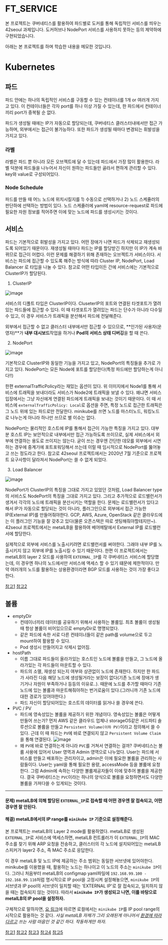 # FT_SERVICE

본 프로젝트는 쿠버네티스를 활용하여 파드별로 도커를 통해 독립적인 서비스를 띄우는 42seoul 과제입니다.
도커허브나 NodePort 서비스를 사용하지 못하는 등의 제약하에 구현되었습니다.

아래는 본 프로젝트를 하며 학습한 내용을 메모한 것입니다.

# Kubernetes

## 파드

파드 안에는 하나의 독립적인 서비스를 구동할 수 있는 컨테이너를 1개 or 여러개 가지고 있다. 이 컨테이너들은 각자 port를 하나 이상 가질 수 있는데, 한 파드에서 컨테이너끼리 port가 중복될 순 없다. 

파드가 생성될 때에는 IP가 자동으로 할당되는데, 쿠버네티스 클러스터내에서만 접근 가능하며, 외부에서는 접근이 불가능하다. 또한 파드가 생성될 때마다 변경되는 휘발성을 가지고 있다.

### 라벨
라벨은 파드 뿐 아니라 모든 오브젝트에 달 수 있는데 파드에서 가장 많이 활용한다. 라벨 덕분에 파드들을 나누어서 자신이 원하는 파드들만 골라서 편하게 관리할 수 있다. key와 value로 구성되어있다.

### Node Schedule

파드를 만들 때 어느 노드에 위치시킬지를 1) 수동으로 선택하거나 2) 노드 스케쥴러의 판단하에 선택하는 방법이 있다. 노드 스케쥴러에 yaml에 resource-request로 파드에 필요한 자원 정보를 적어주면 이에 맞는 노드에 파드를 생성시키는 것이다.

## 서비스

파드는 기본적으로 휘발성을 가지고 있다. 어떤 장애가 나면 파드가 삭제되고 재생성되도록 되어있기 때문이다. 재생성될 때마다 파드는 IP를 할당받긴 하지만 이 IP가 계속 바뀌므로 접근이 어렵다.
이런 문제를 해결하기 위해 존재하는 오브젝트가 서비스이다.
서비스는 파드에 접근할 수 있도록 해주는 방식에 따라 Cluster IP, NodePort, Load Balancer 로 타입을 나눌 수 있다.
참고로 어떤 타입이든 간에 서비스에는 기본적으로 ClusterIP가 할당된다.

1. ClusterIP

![image](https://user-images.githubusercontent.com/54612343/88621511-a1409180-d0db-11ea-8928-c211b6e62790.png)

서비스의 디폴트 타입은 ClusterIP이다. CluseterIP의 포트와 연결된 타겟포트가 열려있는 파드들에 접근할 수 있다. 이 때 타겟포트가 열려있는 파드는 단수가 아니라 다수일 수 있고, 이 경우 서비스가 트래픽을 분산해서 파드에 전달해준다.

외부에서 접근할 수 없고 클러스터 내부에서만 접근할 수 있으므로, **인가된 사용자(운영자)**가 **내부 대시보드**작업을 하거나 **Pod의 서비스 상태 디버깅**을 할 때 쓴다.

2. NodePort

![image](https://user-images.githubusercontent.com/54612343/88621664-01cfce80-d0dc-11ea-8295-128a2578952e.png)

기본적으로 ClusterIP와 동일한 기능을 가지고 있고, NodePort의 특징들을 추가로 가지고 있다. NodePort는 모든 Node에 포트를 할당한다(특정 파드에만 할당하는게 아니다!!)

한편 externalTrafficPolicy라는 재밌는 옵션이 있다. 위 이미지에서 Node1를 통해 서비스에 트래픽을 보내더라도 서비스가 Node2에 트래픽을 보낼 수 있다. 왜냐면 서비스 입장에서는 그냥 자신에게 연결된 파드에게 트래픽을 보내는 것이기 때문이다. 이 때 서비스에 `externalTrafficPolicy: Local`로 옵션을 주면, 특정 노드로 접근한 트래픽은 그 노드 위에 있는 파드로만 전달한다. minikube를 쓰면 노드를 마스터노드, 워킹노드로 나누는게 아니라 하나만 쓰므로 별 이슈는 없다.

NodePort는 물리적인 호스트에 IP를 통해서 접근이 가능한 특징을 가지고 있다. 대부분 호스트 IP는 보안적으로 내부에서만 접근 가능하도록 쓰이므로, 실제 서비스에서 외부에 연결하는 용도로 쓰이지는 않는다. 굳이 쓰는 경우엔 간단한 데모를 외부에서 시연하는 경우에 중계기에 포트포워딩해서 쓰는데 이럴 때 임시적으로 NodePort를 뚫어놓고 쓰는 정도라고 한다.
참고로 42seoul 프로젝트에서는 2020년 7월 기준으로 프로젝트 요구사항이 달라져서 NodePort는 쓸 수 없게 되었다.

3. Load Balancer

![image](https://user-images.githubusercontent.com/54612343/88623359-c505d680-d0df-11ea-9063-1bc312997379.png)

NodePort가 ClusterIP의 특징을 그대로 가지고 있었던 것처럼, Load Balancer type의 서비스도 NodePort의 특징을 그대로 가지고 있다. 그리고 추가적으로 로드밸런서가 생겨서 각각의 노드에 트래픽을 분산시키는 역할을 한다. 문제는 로드밸런서가 있다고 해서 IP가 자동으로 할당되는 것이 아니라, 플러그인으로 외부에서 접근 가능한 IP(External IP)를 만들어줘야한다. GCP, AWS, Azure, OpenStack 같은 클라우드에는 이 플러그인 기능을 잘 갖추고 있다(물론 오픈스택은 따로 셋팅해줘야할테지만~). 42seoul 프로젝트에서는 metalLB을 활용하여 베어메탈에서 External IP를 로드밸런서에 할당한다.

실제적으로 외부에 서비스를 노출시키려면 로드밸런서를 써야한다. 그래야 내부 IP를 노출시키지 않고 외부에 IP를 노출시킬 수 있기 때문이다.
한편 이 프로젝트에서는 metalLB의 layer 2 모드를 사용하여 `EXTERNAL_IP`를 각 쿠버네티스 서비스에 할당했는데, 이 경우엔 하나의 노드에서만 서비스에 액세스 할 수 있기 떄문에 제한적이다. 만약 여러개의 노드를 활용하는 상용환경이라면 BGP 모드를 사용하는 것이 가장 좋다고 한다.

[참고1](https://www.inflearn.com/course/%EC%BF%A0%EB%B2%84%EB%84%A4%ED%8B%B0%EC%8A%A4-%EA%B8%B0%EC%B4%88)
[참고2](https://www.objectif-libre.com/en/blog/2019/06/11/metallb/)

## 볼륨

- emptyDir
    - 컨테이너끼리 데이터를 공유하기 위해서 사용하는 볼륨임. 최초 볼륨이 생성될 때 항상 볼륨이 비어있으므로 emptyDir로 명명되었다.
    - 같은 파드에 속한 서로 다른 컨테이너들이 같은 path를 volume으로 두고 mount하여 활용할 수 있다.
    - Pod 생성시 만들어지고 삭제시 없어짐.
- hostPath
    - 이름 그대로 파드들이 올라가있는 호스트인 노드에 볼륨을 만들고, 그 노드에 올라가있는 각 파드들이 마운트할 수 있다.
    - 파드의 소멸, 재생성 되는지 여부와 상관없이 노드에 존재한다. 하지만 한 파드가 사라진 다음 해당 노드에 생성될거라는 보장이 없다(기존 노드에 장애가 생기거나 자원이 부족하거나 등등의 이유로..). 때문에 노드를 추가할 때마다 기존 노드에 있는 볼륨과 마운트해줘야하는 번거로움이 있다.(그러니까 기존 노드에 대한 경로가 있어야한다.)
    - 파드 자신이 할당되어있는 호스트의 데이터를 읽거나 쓸 경우에 쓴다.
- PVC / PV
    - 파드에 영속성있는 볼륨을 제공하기 위한 개념이다. 영속성있는 볼륨은 어떻게 만들어 쓰는가? 먼저 AWS 같은 클라우드 업체나 storageOS같은 서드파티 솔루션으로 볼륨을 만들고 `Persistent Volume(이하 PV)`이라고 정의해서 쓸 수 있다. 근데 이 때 파드는 `PV`에 바로 연결되지 않고 `Persistent Volume Claim`을 통해 연결된다.
    ![image](https://user-images.githubusercontent.com/54612343/88632531-a78c3900-d0ee-11ea-9bb9-b07aef5267d9.png)
    - 왜 `PV`에 바로 연결하는게 아니라 `PVC`를 거쳐서 연결하는 걸까? 쿠버네티스는 볼륨 사용에 있어서 User 영역과 Admin 영역으로 나누었다. User는 파드에 서비스를 만들고 배포하는 관리자이고, admin은 이에 필요한 볼륨을 관리하는 사람들이다. User는 yaml을 통해 필요한 용량, accessMode 등을 볼륨에 요청한다. 그럼 Admin에 속하는 다양한 볼륨제공자들이 이에 맞추어 볼륨을 제공한다. 결국 쿠버네티스는 `PVC`이라는 하나의 양식으로 볼륨을 요청하면서도 다양한 볼륨을 가져다쓸 수 있게되는 것이다.

----

#### 문제) metalLB에 의해 할당된 `EXTERNAL_IP`로 접속할 때 어떤 경우엔 잘 접속되고, 어떤 경우엔 잘 안된다.
#### 해결) metalLB에서의 IP range를 `minikube IP` 기준으로 설정해준다.

본 프로젝트는 metalLB의 Layer 2 mode를 활용하였다. metalLB로 생성된 `EXTERNAL_IP`로 서비스에 액세스하면, metalLB 컨트롤러가 이 `EXTERNAL_IP`의 MAC주소를 찾기 위해 ARP 요청을 전송하고, 클러스터의 각 노드에 설치되어있는 metalLB 스피커가 layer2 주소, 즉 MAC 주소로 응답한다.

이 경우 metalLB 및 노드 IP에 제공하는 주소 범위는 동일한 서브넷에 있어야한다. minikube를 이용했을 때, 활용하는 노드는 하나이고 이 노드의 주소는 `minikube IP`이다. 그러니 처음부터 metalLB의 configmap yaml파일에 `192.168.99.100 - 192.168.99.110`처럼 명시적으로 IP pool을 고정시켜 설정해놓으면, `minikube IP`의 서브넷과 IP pool의 서브넷이 일치할 때는 'EXTERNAL IP'로 잘 접속되고, 일치하지 않을 때는 접속되지 않는 것이다. 따라서 **`minikube IP`가 생성되고 나면, 이를 바탕으로 metalLB의 IP pool을 설정하자.** 

구체적으로 말하자면, [요 링크](https://medium.com/@emirmujic/istio-and-metallb-on-minikube-242281b1134b)에 따르면 로컬에서는 `minikube IP`를 IP pool range의 시작으로 활용하는 것 같다. *사실 metalLB 자체가 그리 오래된게 아니어서 [환경에 따라 다르고](https://metallb.universe.tf/concepts/) 쓰는 사람 마음인 것 같긴 하다. 작동하게만 하자.*


[참고1](https://metallb.universe.tf/concepts/)
[참고2](https://medium.com/@shoaib_masood/metallb-network-loadbalancer-minikube-335d846dfdbe)
[참고3](https://m.blog.naver.com/PostView.nhn?blogId=sbd38&logNo=50191972929&proxyReferer=https:%2F%2Fwww.google.co.kr%2F)
[참고4](https://metallb.universe.tf/concepts/)
[참고5](https://medium.com/@emirmujic/istio-and-metallb-on-minikube-242281b1134b)



----


